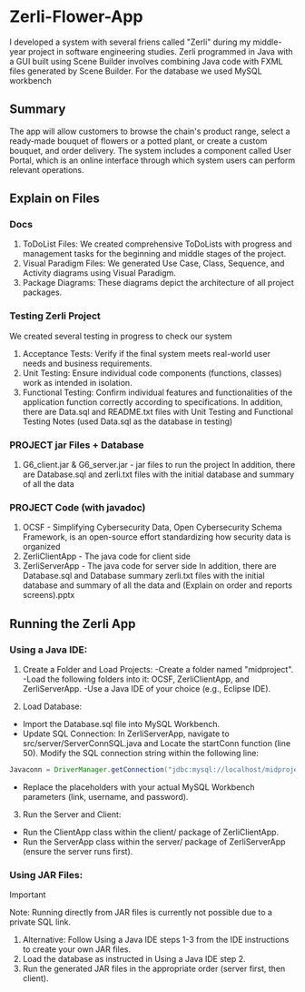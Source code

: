 # Zerli-Flower-App
I developed a system with several friens called "Zerli" during my middle-year project in software engineering studies.
Zerli programmed in Java with a GUI built using Scene Builder involves combining Java code with FXML files generated by Scene Builder.
For the database we used MySQL workbench

## Summary 
The app will allow customers to browse the chain's product range, select a ready-made bouquet of flowers or a potted plant, or create a custom bouquet, and order delivery. The system includes a component called User Portal, which is an online interface through which system users can perform relevant operations.

## Explain on Files
### Docs
1. ToDoList Files: We created comprehensive ToDoLists with progress and management tasks for the beginning and middle stages of the project.
2. Visual Paradigm Files: We generated Use Case, Class, Sequence, and Activity diagrams using Visual Paradigm.
3. Package Diagrams: These diagrams depict the architecture of all project packages.

### Testing Zerli Project
We created several testing in progress to check our system
1. Acceptance Tests: Verify if the final system meets real-world user needs and business requirements.
2. Unit Testing: Ensure individual code components (functions, classes) work as intended in isolation.
3. Functional Testing: Confirm individual features and functionalities of the application function correctly according to specifications.
In addition, there are Data.sql and README.txt files with Unit Testing and Functional Testing Notes (used Data.sql as the database in testing)

### PROJECT jar Files + Database
1. G6_client.jar & G6_server.jar - jar files to run the project
In addition, there are Database.sql and zerli.txt files with the initial database and summary of all the data

###  PROJECT Code (with javadoc)
1. OCSF - Simplifying Cybersecurity Data, Open Cybersecurity Schema Framework, is an open-source effort standardizing how security data is organized
2. ZerliClientApp - The java code for client side
3. ZerliServerApp - The java code for server side
In addition, there are Database.sql and Database summary zerli.txt files with the initial database and summary of all the data and (Explain on order and reports screens).pptx 

## Running the Zerli App

### Using a Java IDE:

1. Create a Folder and Load Projects:
  -Create a folder named "midproject".
  -Load the following folders into it: OCSF, ZerliClientApp, and ZerliServerApp.
  -Use a Java IDE of your choice (e.g., Eclipse IDE).

2. Load Database:
  - Import the Database.sql file into MySQL Workbench.
  - Update SQL Connection:
  In ZerliServerApp, navigate to src/server/ServerConnSQL.java and Locate the startConn function (line 50).
  Modify the SQL connection string within the following line:
  ```java
  Javaconn = DriverManager.getConnection("jdbc:mysql://localhost/midproject?useLegacyDatetimeCode=false&serverTimezone=Israel","root",mySQLpassword);
  ```
  - Replace the placeholders with your actual MySQL Workbench parameters (link, username, and password).

3. Run the Server and Client:
  - Run the ClientApp class within the client/ package of ZerliClientApp.
  - Run the ServerApp class within the server/ package of ZerliServerApp (ensure the server runs first).

### Using JAR Files:

> [!IMPORTANT]
> Note: Running directly from JAR files is currently not possible due to a private SQL link.

1. Alternative: Follow Using a Java IDE steps 1-3 from the IDE instructions to create your own JAR files.
2. Load the database as instructed in Using a Java IDE step 2.
3. Run the generated JAR files in the appropriate order (server first, then client).
